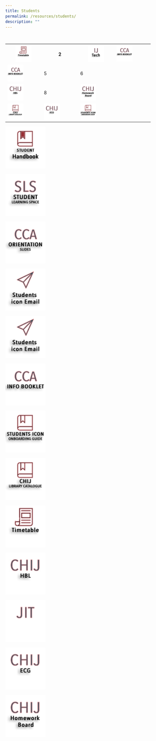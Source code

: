 ```yaml
---
title: Students
permalink: /resources/students/
description: ""
---
```

<table>  
  <tr>  
    <th><a href="https://moe-chijtp-staging.netlify.app/general/newsnevents/timetable-2022"> 
<img style="width:50%" src="/images/IconStu/timetable.png">  
</a>
		</th>  
    <th>2
		</th>  
    <th><a href="https://sites.google.com/moe.edu.sg/ijtech"> 
<img style="width:50%" src="/images/IconStu/IJTech.png">  
</a>
		</th>
		<td><a href="https://go.gov.sg/7e6r03"> 
<img style="width:50%" src="/images/IconStu/CCAInfoBk.png">  
</a>
		</td>  
  </tr>  
  <tr>  
    <td><a href="https://go.gov.sg/7e6r03"> 
<img style="width:50%" src="/images/IconStu/CCAInfoBk.png">  
</a>
		</td>  
    <td>5</td>  
    <td>6</td>  
  </tr>  
	  <tr>  
    <td><a href="https://sites.google.com/moe.edu.sg/chij-secondary-hbl/home"> 
<img style="width:50%" src="/images/HBL.jpg">  
</a>
		</td>  
    <td>8</td>  
    <td><a href="https://sites.google.com/moe.edu.sg/chij-secondary-homework-board/home"> 
<img style="width:50%" src="/images/IconStu/HWB.png">
</a>
  </td>  
  </tr>  
	  <tr>  
    <td><a href="https://schoolibrary.moe.edu.sg/chijsectoapayoh/cgi-bin/spydus.exe/MSGTRN/WPAC/HOME"> 
<img style="width:50%" src="/images/IconStu/LibCatalogue.png">  
</a>
			</td>  
    <td><a href="https://sites.google.com/moe.edu.sg/chijecg2021/home"> 
<img style="width:50%" src="/images/IconStu/ECG.png"> 
</a>
			</td>  
    <td><a href="/files/iconguide.pdf"> 
<img style="width:50%" src="/images/IconStu/iconguide.png">  
</a></td>  
  </tr>  
</table>




<p><a href="https://indd.adobe.com/view/cd31b081-37c6-490f-9da3-8221a1ac3b73?mv=affiliate&amp;mv2=red">  
<img style="width:25%" src="/images/shb2.png">  
</a></p>

<p><a href="https://vle.learning.moe.edu.sg/login">  
<img style="width:25%" src="/images/SLS.png">  
</a></p>

<p><a href="/files/CCABriefingslides2022%20(1).pdf">
<img style="width:25%" src="/images/CCA%20Orientation%20Slides%20Icon.png">

<p><a href="https://workspace.google.com/dashboard"> 
<img style="width:25%" src="/images/stdicon.png">  
</a></p>

<p><a href="https://sites.google.com/moe.edu.sg/chij-secondary-hbl/home"> 
<img style="width:25%" src="/images/stdicon.png">  
</a></p>

	

<p><a href="https://go.gov.sg/7e6r03"> 
<img style="width:25%" src="/images/CCABK.png">  
</a></p>


<p><a href="/files/iconguide.pdf"> 
<img style="width:25%" src="/images/iconguide.png">  
</a></p>

<p><a href="https://schoolibrary.moe.edu.sg/chijsectoapayoh/cgi-bin/spydus.exe/MSGTRN/WPAC/HOME"> 
<img style="width:25%" src="/images/CHIJ%20Library%20Catalogue%20Icon.png">  
</a></p>

<p><a href="https://moe-chijtp-staging.netlify.app/general/newsnevents/timetable-2022"> 
<img style="width:25%" src="/images/timetable.png">  
</a></p>

<p><a href="https://sites.google.com/moe.edu.sg/chij-secondary-hbl/home"> 
<img style="width:25%" src="/images/HBL.jpg">  
</a></p>

<p><a href="https://sites.google.com/moe.edu.sg/ijjitpage/home"> 
<img style="width:25%" src="/images/StdJit.png">  
</a></p>

<p><a href="https://sites.google.com/moe.edu.sg/chijecg2021/home"> 
<img style="width:25%" src="/images/ECG.png">  
</a></p>
	
<p><a href="https://sites.google.com/moe.edu.sg/chij-secondary-homework-board/home"> 
<img style="width:25%" src="/images/HWB.png">  
</a></p>